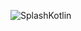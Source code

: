 ![SplashKotlin](https://user-images.githubusercontent.com/66426299/155456888-c669676c-a434-4bf1-8a9d-9c1d509cbc81.gif)
